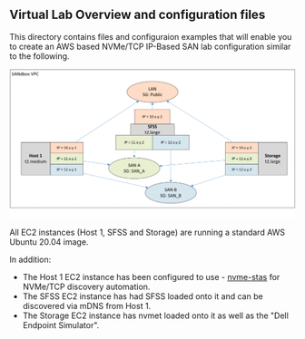 ## Virtual Lab Overview and configuration files
This directory contains files and configuraion examples that will enable you to create an AWS based NVMe/TCP IP-Based SAN lab configuration similar to the following.

![AWSConfig](https://github.com/dell/SANdbox/blob/main/Documentation/Images/AWSConfig.png)

All EC2 instances (Host 1, SFSS and Storage) are running a standard AWS Ubuntu 20.04 image.

In addition:
- The Host 1 EC2 instance has been configured to use - [nvme-stas](https://github.com/linux-nvme/nvme-stas) for NVMe/TCP discovery automation.
- The SFSS EC2 instance has had SFSS loaded onto it and can be discovered via mDNS from Host 1.
- The Storage EC2 instance has nvmet loaded onto it as well as the "Dell Endpoint Simulator".
